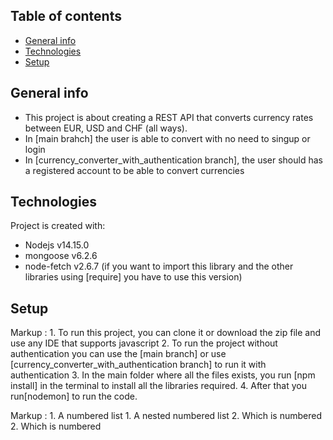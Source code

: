 ## Table of contents
* [General info](#general-info)
* [Technologies](#technologies)
* [Setup](#setup)

## General info
- This project is about creating a REST API that converts currency rates between EUR, USD and CHF (all ways).
- In [main brahch] the user is able to convert with no need to singup or login 
- In [currency_converter_with_authentication branch], the user should has a registered account to be able to convert currencies 
	
## Technologies
Project is created with:
* Nodejs v14.15.0
* mongoose v6.2.6
* node-fetch v2.6.7 (if you want to import this library and the other libraries using [require] you have to use this version)


## Setup
Markup : 1. To run this project, you can clone it or download the zip file and use any IDE that supports javascript 
2. To run the project without authentication you can use the [main branch] or use [currency_converter_with_authentication branch] to run it with authentication 
3. In the main folder where all the files exists, you run [npm install] in the terminal to install all the libraries required.
4. After that you run[nodemon] to run the code.

 Markup : 1. A numbered list
              1. A nested numbered list
              2. Which is numbered
          2. Which is numbered
